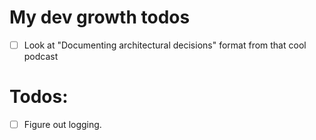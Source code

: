 # My dev growth todos

- [ ] Look at "Documenting architectural decisions" format from that cool podcast

# Todos:
- [ ] Figure out logging.